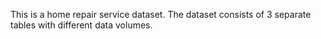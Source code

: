 This is a home repair service dataset. The dataset consists of 3 separate tables with different data volumes.
